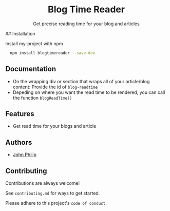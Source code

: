 

<div align="center">

<h1>Blog Time Reader</h1>

Get precise reading time for your blog and articles

</div>
## Installation

Install my-project with npm

```bash
  npm install blogtimereader --save-dev 
```
    
## Documentation

- On the wrapping div or section that wraps all of your article/blog content: Provide the id of `blog-readtime`
- Depeding on where you want the read time to be rendered, you can call the function `blogReadTime()`


  
## Features

- Get read time for  your blogs and article

  
## Authors

- [John Philip](https://www.github.com/developerphilo)

  
## Contributing

Contributions are always welcome!

See `contributing.md` for ways to get started.

Please adhere to this project's `code of conduct`.


